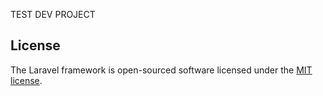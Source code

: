 TEST DEV PROJECT

## License

The Laravel framework is open-sourced software licensed under the [MIT license](https://opensource.org/licenses/MIT).
